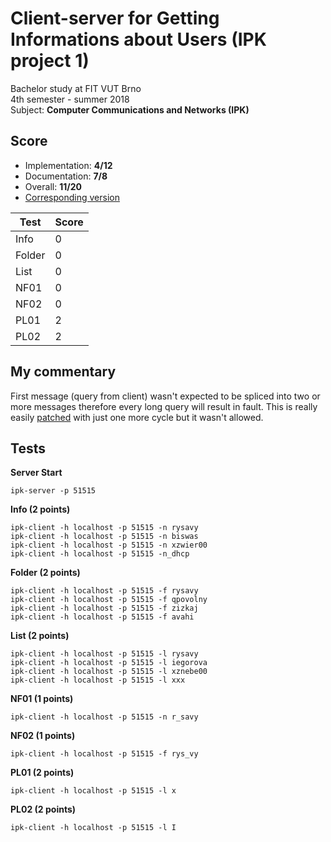 # Client-server for Getting Informations about Users (IPK project 1)
Bachelor study at FIT VUT Brno  
4th semester - summer 2018  
Subject: **Computer Communications and Networks (IPK)**

## Score
* Implementation: **4/12**
* Documentation: **7/8**
* Overall: **11/20**
* [Corresponding version](https://github.com/Furdys/IPK-proj1/tree/3393dc4b3324ec0f797b8061c7f72f13bdf533c6)

| Test   | Score |
| ------ | ----- |
| Info   | 0     |
| Folder | 0     |
| List   | 0     |
| NF01   | 0     |
| NF02   | 0     |
| PL01   | 2     |
| PL02   | 2     |

## My commentary
First message (query from client) wasn't expected to be spliced into two or more messages therefore every long query will result in fault.
This is really easily [patched](https://github.com/Furdys/IPK-proj1/commit/a420e3132118a00cc0f8592d6e0c4e92af2c6ff8#diff-aafaa3423d0a1f1dad48ca282ddd666f) with just one more cycle but it wasn't allowed.

## Tests
**Server Start**
```
ipk-server -p 51515
```
**Info (2 points)**
```
ipk-client -h localhost -p 51515 -n rysavy
ipk-client -h localhost -p 51515 -n biswas
ipk-client -h localhost -p 51515 -n xzwier00
ipk-client -h localhost -p 51515 -n_dhcp
```
**Folder (2 points)**
```
ipk-client -h localhost -p 51515 -f rysavy
ipk-client -h localhost -p 51515 -f qpovolny
ipk-client -h localhost -p 51515 -f zizkaj
ipk-client -h localhost -p 51515 -f avahi 
```
**List (2 points)**
```
ipk-client -h localhost -p 51515 -l rysavy
ipk-client -h localhost -p 51515 -l iegorova
ipk-client -h localhost -p 51515 -l xznebe00
ipk-client -h localhost -p 51515 -l xxx
```
**NF01 (1 points)**
```
ipk-client -h localhost -p 51515 -n r_savy
```
**NF02 (1 points)**
```
ipk-client -h localhost -p 51515 -f rys_vy
```
**PL01 (2 points)**
```
ipk-client -h localhost -p 51515 -l x
```
**PL02 (2 points)**
```
ipk-client -h localhost -p 51515 -l I
```
